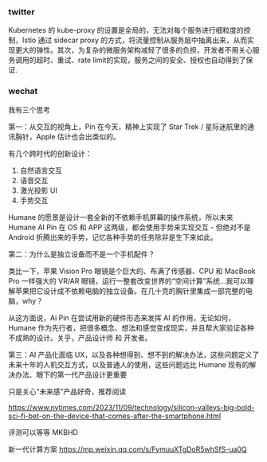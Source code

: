 ### twitter

Kubernetes 的 kube-proxy 的设置是全局的，无法对每个服务进行细粒度的控制，Istio 通过 sidecar proxy 的方式，将流量控制从服务层中抽离出来，从而实现更大的弹性。其次，为复杂的微服务架构减轻了很多的负担，开发者不用关心服务调用的超时、重试、rate limit的实现，服务之间的安全、授权也自动得到了保证. 


### wechat

我有三个思考

第一：从交互的视角上，Pin 在今天，精神上实现了 Star Trek / 星际迷航里的通讯胸针，Apple 估计也会出类似的。

有几个跨时代的创新设计：

1. 自然语言交互
2. 语音交互
3. 激光投影 UI
4. 手势交互

Humane 的愿景是设计一套全新的不依赖手机屏幕的操作系统，所以未来 Humane AI Pin 在 OS 和 APP 这两级，都会使用手势来实现交互 - 但绝对不是 Android 折腾出来的手势，记忆各种手势的任务除非是生下来如此。

第二：为什么是独立设备而不是一个手机配件？

类比一下，苹果 Vision Pro 眼镜是个巨大的、布满了传感器、CPU 和 MacBook Pro 一样强大的 VR/AR 眼镜，运行一整套改变世界的“空间计算”系统…我可以理解苹果把它设计成不依赖电脑的独立设备。在几十克的胸针里集成一部完整的电脑，why？

从这方面说，Ai Pin 在尝试用新的硬件形态来发挥 AI 的作用，无论如何，Humane 作为先行者，把很多概念、想法和感觉变成现实，并且帮大家验证各种不成熟的设计。关乎，产品设计师 和 开发者。

第三：AI 产品化面临 UX，以及各种想得到、想不到的解决办法，这些问题定义了未来十年的人机交互方式，以及普通人的使用，这些问题远比 Humane 现有的解决办法、眼下的第一代产品设计更重要

只是关心“未来感”产品好奇，推荐阅读

https://www.nytimes.com/2023/11/09/technology/silicon-valleys-big-bold-sci-fi-bet-on-the-device-that-comes-after-the-smartphone.html

评测可以等等 MKBHD

新一代计算方案
https://mp.weixin.qq.com/s/FymuuXTgDoR5whSfS-ua0Q
